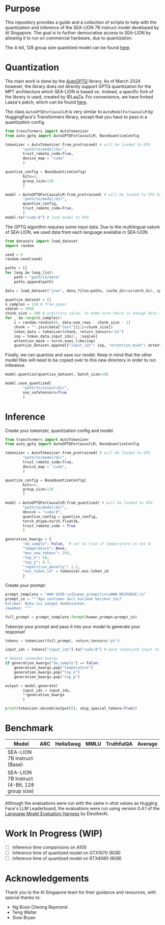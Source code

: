 # Purpose 

This repository provides a guide and a collection of scripts to help with the quantization and inference of the SEA-LION 7B instruct model developed by AI Singapore. The goal is to further democratise access to SEA-LION by allowing it to run on commercial hardware, due to quantization.

The 4-bit, 128 group size quantized model can be found [here]().

# Quantization 

The main work is done by the [AutoGPTQ](https://github.com/AutoGPTQ/AutoGPTQ) library. As of March 2024 however, the library does not directly support GPTQ quantization for the MPT architecture which SEA-LION is based on. Instead, a specific fork of the library is used, created by @LaaZa. For convenience, we have forked Laaza's patch, which can be found [here](https://github.com/Caviato/AutoGPTQ). 

The class `AutoGPTQForCausalLM` is very similar to `AutoModelForCausalLM` by HuggingFace's Transformers library, except that you have to pass in a quantization config.  

```python
from transformers import AutoTokenizer
from auto_gptq import AutoGPTQForCausalLM, BaseQuantizeConfig

tokenizer = AutoTokenizer.from_pretrained( # will be loaded to GPU
        "path/to/model/dir",
        trust_remote_code=True,
        device_map = "cuda"
        ) 

quantize_config = BaseQuantizeConfig(
        bits=4,
        group_size=128
        )

model = AutoGPTQForCausalLM.from_pretrained( # will be loaded to CPU by default
        "path/to/model/dir",
        quantize_config,
        trust_remote_code=True,
        )
model.to("cuda:0") # load model to GPU 
```

The GPTQ algorithm requires some input data. Due to the multilingual nature of SEA-LION, we used data from each language available in SEA-LION. 
```python
from datasets import load_dataset
import random

seed = 0
random.seed(seed)

paths = []
for lang in lang_list:
    path = "path/to/data"
    paths.append(path)

data = load_dataset("json", data_files=paths, cache_dir=scratch_dir, split="train")

quantize_dataset = []
n_samples = 128 # from paper 
seqlen = 2048 
chunk_size = 100 # arbitrary value, to make sure there is enough data to reach a sequence length of 2048 
for _ in range(n_samples):
    i = random.randint(0, data.num_rows - chunk_size - 1)
    chunk = "".join(data["text"][i:i+chunk_size])
    token_data = tokenizer(chunk, return_tensors="pt")
    inp = token_data.input_ids[:, :seqlen]
    attention_mask = torch.ones_like(inp)
    quantize_dataset.append({"input_ids": inp, "attention_mask": attention_mask})
```

Finally, we can quantize and save our model. Keep in mind that the other model files will need to be copied over to this new directory in order to run inference. 

```python
model.quantize(quantize_dataset, batch_size=10)

model.save_quantized(
        "path/to/output/dir",
        use_safetensors=True
        )
```

# Inference 

Create your tokenizer, quantization config and model:
```python
from transformers import AutoTokenizer
from auto_gptq import AutoGPTQForCausalLM, BaseQuantizeConfig

tokenizer = AutoTokenizer.from_pretrained( # will be loaded to GPU
        "path/to/model/dir",
        trust_remote_code=True,
        device_map = "cuda",
        )

quantize_config = BaseQuantizeConfig(
        bits=4,
        group_size=128
        )

model = AutoGPTQForCausalLM.from_quantized( # will be loaded to GPU
        "path/to/model/dir",
        device = "cuda:0",
        quantize_config = quantize_config,
        torch_dtype=torch.float16,
        trust_remote_code = True
        )

generation_kwargs = {
        "do_sample": False,  # set to true if temperature is not 0
        "temperature": None,
        "max_new_tokens": 256,
        "top_k": 50,
        "top_p": 0.7,
        "repetition_penalty": 1.2,
        "eos_token_id" = tokenizer.eos.token_id
        }
```

Create your prompt: 
```python 
prompt_template = "### USER:\n{human_prompt}\n\n### RESPONSE:\n"
prompt_in = """Apa sentimen dari kalimat berikut ini?
Kalimat: Buku ini sangat membosankan.
Jawaban: """

full_prompt = prompt_template.format(human_prompt=prompt_in)
```

Tokenize your prompt and pass it into your model to generate your response! 
```python
tokens = tokenizer(full_prompt, return_tensors="pt")

input_ids = tokens["input_ids"].to("cuda:0") # move tokenized input to GPU 

# Remove unneeded kwargs
if generation_kwargs["do_sample"] == False:
    generation_kwargs.pop("temperature")
    generation_kwargs.pop("top_k")
    generation_kwargs.pop("top_p")

output = model.generate(
		input_ids = input_ids,
		**generation_kwargs
		)

print(tokenizer.decode(output[0], skip_special_tokens=True))
```

# Benchmark 

| Model                                        | ARC | HellaSwag | MMLU | TruthfulQA | Average |
| -------------------------------------------- | --- | --------- | ---- | ---------- | ------- |
| SEA-LION 7B Instruct (Base)                  |     |           |      |            |         |
| SEA-LION 7B Instruct (4-Bit, 128 group size) |     |           |      |            |         |
Although the evaluations were run with the same n-shot values as Hugging Face's LLM Leaderboard, the evaluations were run using version 0.4.1 of the [Language Model Evaluation Harness](https://github.com/EleutherAI/lm-evaluation-harness/tree/v0.4.1) by EleutherAI.

# Work In Progress (WIP)

- [ ] Inference time comparisons on A100 
- [ ] Inference time of quantized model on GTX1070 (8GB)
- [ ] Inference time of quantized model on RTX4080 (8GB)

# Acknowledgements 

Thank you to the AI Singapore team for their guidance and resources, with special thanks to: 
- Ng Boon Cheong Raymond
- Teng Walter
- Siow Bryan
